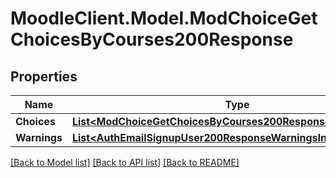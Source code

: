 # MoodleClient.Model.ModChoiceGetChoicesByCourses200Response

## Properties

Name | Type | Description | Notes
------------ | ------------- | ------------- | -------------
**Choices** | [**List&lt;ModChoiceGetChoicesByCourses200ResponseChoicesInner&gt;**](ModChoiceGetChoicesByCourses200ResponseChoicesInner.md) |  | 
**Warnings** | [**List&lt;AuthEmailSignupUser200ResponseWarningsInner&gt;**](AuthEmailSignupUser200ResponseWarningsInner.md) |  | [optional] 

[[Back to Model list]](../README.md#documentation-for-models) [[Back to API list]](../README.md#documentation-for-api-endpoints) [[Back to README]](../README.md)

